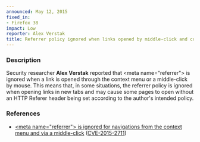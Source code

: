 ```yaml
---
announced: May 12, 2015
fixed_in:
- Firefox 38
impact: Low
reporter: Alex Verstak
title: Referrer policy ignored when links opened by middle-click and context menu
---
```


<h3>Description</h3>

<p>Security researcher <strong>Alex Verstak</strong> reported that &lt;meta
name="referrer"&gt; is ignored when a link is opened through the
context menu or a middle-click by mouse. This means that, in some situations,
the referrer policy is ignored when opening links in new tabs and may cause
some pages to open without an HTTP Referer header being set according to
the author's intended policy.
</p>

<h3>References</h3>

<ul>
  <li><a href="https://bugzilla.mozilla.org/show_bug.cgi?id=1113431">
       &lt;meta name="referrer"&gt; is ignored for navigations from the context
menu and via a middle-click</a>
(<a href="http://cve.mitre.org/cgi-bin/cvename.cgi?name=CVE-2015-2711"
class="ex-ref">CVE-2015-2711</a>)</li>
</ul>



